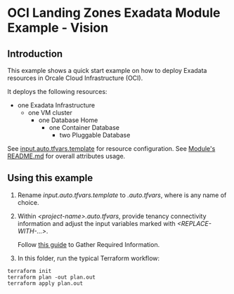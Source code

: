 # OCI Landing Zones Exadata Module Example - Vision

## Introduction
This example shows a quick start example on how to deploy Exadata resources in Orcale Cloud Infrastructure (OCI).

It deploys the following resources:
- one Exadata Infrastructure
  - one VM cluster
    - one Database Home
      - one Container Database
        - two Pluggable Database

See [input.auto.tfvars.template](./input.auto.tfvars) for resource configuration. 
See [Module's README.md](../../README.md) for overall attributes usage.

## Using this example
1. Rename *input.auto.tfvars.template* to *<project-name>.auto.tfvars*, where *<project-name>* is any name of choice. 
2. Within *\<project-name\>.auto.tfvars*, provide tenancy connectivity information and adjust the input variables marked with *<REPLACE-WITH-...>*.

   Follow [this guide](https://docs.oracle.com/en-us/iaas/Content/dev/terraform/tutorials/tf-provider.htm#prepare) to Gather Required Information.

3. In this folder, run the typical Terraform workflow:
```
terraform init
terraform plan -out plan.out
terraform apply plan.out
```